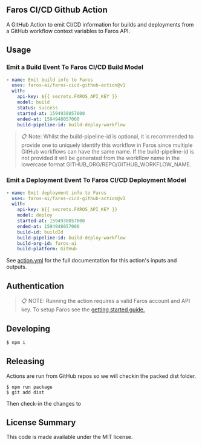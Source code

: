 ## Faros CI/CD Github Action

A GitHub Action to emit CI/CD information for builds and deployments from a GitHub workflow
context variables to Faros API.

## Usage

### Emit a Build Event To Faros CI/CD Build Model

```yaml
- name: Emit build info to Faros
  uses: faros-ai/faros-cicd-github-action@v1
  with:
    api-key: ${{ secrets.FAROS_API_KEY }}
    model: build
    status: success
    started-at: 1594938057000
    ended-at: 1594948057000
    build-pipeline-id: build-deploy-workflow
```

> :clipboard: Note: Whilst the build-pipeline-id is optional, it is recommended to provide one to uniquely identify this workflow in Faros since multiple GitHub workflows can have the same name. If the build-pipeline-id is not provided it will be generated from the workflow name in the lowercase format GITHUB_ORG/REPO/GITHUB_WORKFLOW_NAME.

### Emit a Deployment Event To Faros CI/CD Deployment Model

```yaml
- name: Emit deployment info to Faros
  uses: faros-ai/faros-cicd-github-action@v1
  with:
    api-key: ${{ secrets.FAROS_API_KEY }}
    model: deploy
    started-at: 1594938057000
    ended-at: 1594948057000
    build-id: buildId
    build-pipeline-id: build-deploy-workflow
    build-org-id: faros-ai
    build-platform: GitHub
```

See [action.yml](action.yml) for the full documentation for this action's inputs and outputs.

## Authentication

> :clipboard: NOTE: Running the action requires a valid Faros account and
> API key. To setup Faros see the [getting started guide.](https://docs.faros.ai/#/?id=installation)

## Developing

```sh
$ npm i
```

## Releasing

Actions are run from GitHub repos so we will checkin the packed dist folder.

```
$ npm run package
$ git add dist
```

Then check-in the changes to

## License Summary

This code is made available under the MIT license.
